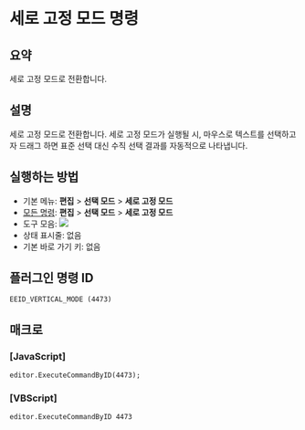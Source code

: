# 세로 고정 모드 명령

## 요약

세로 고정 모드로 전환합니다.

## 설명

세로 고정 모드로 전환합니다.
세로 고정 모드가 실행될 시, 마우스로 텍스트를 선택하고자 드래그 하면 표준 선택 대신 수직 선택 결과를 자동적으로 나타냅니다.

## 실행하는 방법

- 기본 메뉴: **편집** \> **선택 모드** \> **세로 고정 모드**
- [모든 명령](../tools/all_commands): **편집** \> **선택 모드** \> **세로 고정 모드**
- 도구 모음: ![](../../images/sticky..png)
- 상태 표시줄: 없음
- 기본 바로 가기 키: 없음

## 플러그인 명령 ID

```
EEID_VERTICAL_MODE (4473)
```

## 매크로

### \[JavaScript\]

```
editor.ExecuteCommandByID(4473);
```

### \[VBScript\]

```
editor.ExecuteCommandByID 4473
```
